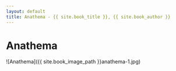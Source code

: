 ```yaml
---
layout: default
title: Anathema - {{ site.book_title }}, {{ site.book_author }}
---
```


# Anathema

![Anathema]({{ site.book_image_path }}anathema-1.jpg)

